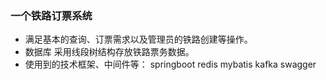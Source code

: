 ### 一个铁路订票系统
- 满足基本的查询、订票需求以及管理员的铁路创建等操作。
- 数据库 
  采用线段树结构存放铁路票务数据。
- 使用到的技术框架、中间件等：
  springboot
  redis
  mybatis
  kafka
  swagger



